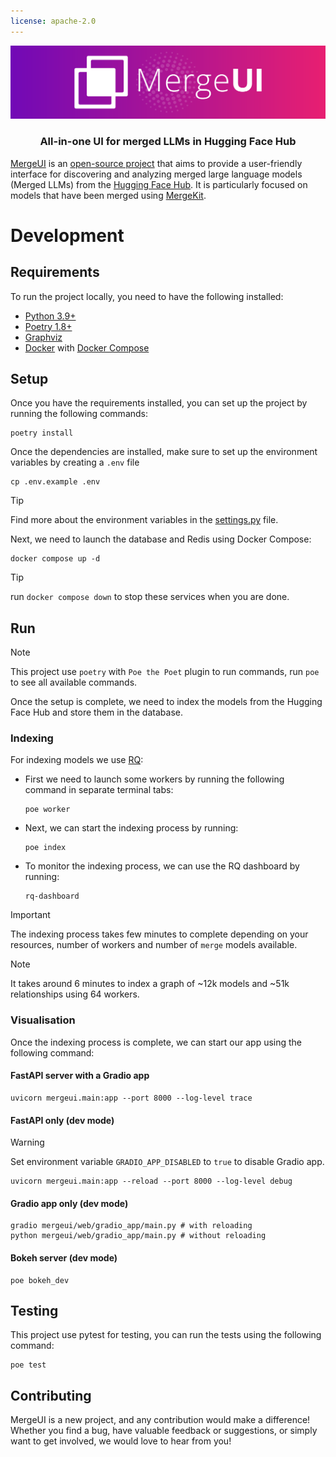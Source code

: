 ```yaml
---
license: apache-2.0
---
```


[![MergeUI](./static/brand/banner.svg)](https://naskio-mergeui.hf.space)
<h3 align="center">All-in-one UI for merged LLMs in Hugging Face Hub</h3>

[MergeUI](https://naskio-mergeui.hf.space) is an [open-source project](https://github.com/naskio/mergeui) that aims to
provide a user-friendly interface for discovering and analyzing merged large language models (Merged LLMs) from
the [Hugging Face Hub](https://huggingface.co/models?other=merge&sort=trending).
It is particularly focused on models that have been merged using [MergeKit](https://github.com/arcee-ai/mergekit).

# Development

## Requirements

To run the project locally, you need to have the following installed:

- [Python 3.9+](https://www.python.org/)
- [Poetry 1.8+](https://python-poetry.org/)
- [Graphviz](https://www.graphviz.org/download/#mac)
- [Docker](https://www.docker.com/) with [Docker Compose](https://docs.docker.com/compose/)

## Setup

Once you have the requirements installed, you can set up the project by running the following commands:

```shell
poetry install
```

Once the dependencies are installed, make sure to set up the environment variables by creating a `.env` file

```shell
cp .env.example .env
```

> [!TIP]
> Find more about the environment variables in the [settings.py](./mergeui/core/settings.py) file.

Next, we need to launch the database and Redis using Docker Compose:

```shell
docker compose up -d
```

> [!TIP]
> run `docker compose down` to stop these services when you are done.

## Run

> [!NOTE]
> This project use `poetry` with `Poe the Poet` plugin to run commands, run `poe` to see all available commands.

Once the setup is complete, we need to index the models from the Hugging Face Hub and store them in the database.

### Indexing

For indexing models we use [RQ](https://python-rq.org/):

- First we need to launch some workers by running the following command in separate terminal tabs:
  ```shell
  poe worker
  ```
- Next, we can start the indexing process by running:
  ```shell
  poe index
  ```
- To monitor the indexing process, we can use the RQ dashboard by running:
  ```shell
  rq-dashboard
  ```

> [!IMPORTANT]
> The indexing process takes few minutes to complete depending on your resources, number of workers and number
> of `merge` models available.

> [!NOTE]
> It takes around 6 minutes to index a graph of ~12k models and ~51k relationships using 64 workers.

### Visualisation

Once the indexing process is complete, we can start our app using the following command:

#### FastAPI server with a Gradio app

```shell
uvicorn mergeui.main:app --port 8000 --log-level trace
```

#### FastAPI only (dev mode)

> [!WARNING]
> Set environment variable `GRADIO_APP_DISABLED` to `true` to disable Gradio app.

```shell
uvicorn mergeui.main:app --reload --port 8000 --log-level debug
```

#### Gradio app only (dev mode)

```shell
gradio mergeui/web/gradio_app/main.py # with reloading
python mergeui/web/gradio_app/main.py # without reloading
```

#### Bokeh server (dev mode)

```shell
poe bokeh_dev
```

## Testing

This project use pytest for testing, you can run the tests using the following command:

```shell
poe test
```

## Contributing

MergeUI is a new project, and any contribution would make a difference! Whether you find a bug, have valuable feedback
or suggestions, or simply want to get involved, we would love to hear from you!